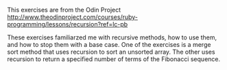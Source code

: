 This exercises are from the Odin Project http://www.theodinproject.com/courses/ruby-programming/lessons/recursion?ref=lc-pb

These exercises familiarzed me with recursive methods, how to use them, and how to stop them with a base case. One of the exercises is a merge sort method that uses recursion to sort an unsorted array. The other uses recursion to return a specified number of terms of the Fibonacci sequence.